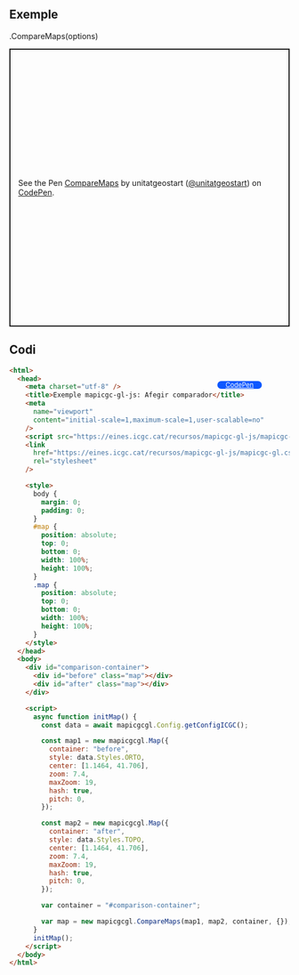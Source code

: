 ## Exemple

.CompareMaps(options)

<p class="codepen" data-height="500" data-theme-id="light" data-slug-hash="MWxEqbV" data-editable="true" data-user="unitatgeostart" style="height: 500px; box-sizing: border-box; display: flex; align-items: center; justify-content: center; border: 2px solid; margin: 1em 0; padding: 1em;">
  <span>See the Pen <a href="https://codepen.io/unitatgeostart/pen/MWxEqbV">
  CompareMaps</a> by unitatgeostart (<a href="https://codepen.io/unitatgeostart">@unitatgeostart</a>)
  on <a href="https://codepen.io">CodePen</a>.</span>
</p>
<script async src="https://cpwebassets.codepen.io/assets/embed/ei.js"></script>

<a style="color: white" target="_blank" class=" button btn btn-primary" href="https://codepen.io/unitatgeostart/pen/qBvXXLN">CodePen</a>

<style>
.button{
    position: relative;
    top: 84px;
    z-index: 1;
    /* right: -46px; */
    width: 80px;
    float: right;
    right: 50px;
    background-color: #0d58ff;
    border-radius: 10px;
    text-align: -webkit-center;
    font-size: smaller;
    
  }
    .button:hover{

    background-color: #032879;

  }
  </style>

## Codi

```html
<html>
  <head>
    <meta charset="utf-8" />
    <title>Exemple mapicgc-gl-js: Afegir comparador</title>
    <meta
      name="viewport"
      content="initial-scale=1,maximum-scale=1,user-scalable=no"
    />
    <script src="https://eines.icgc.cat/recursos/mapicgc-gl-js/mapicgc-gl.js"></script>
    <link
      href="https://eines.icgc.cat/recursos/mapicgc-gl-js/mapicgc-gl.css"
      rel="stylesheet"
    />

    <style>
      body {
        margin: 0;
        padding: 0;
      }
      #map {
        position: absolute;
        top: 0;
        bottom: 0;
        width: 100%;
        height: 100%;
      }
      .map {
        position: absolute;
        top: 0;
        bottom: 0;
        width: 100%;
        height: 100%;
      }
    </style>
  </head>
  <body>
    <div id="comparison-container">
      <div id="before" class="map"></div>
      <div id="after" class="map"></div>
    </div>

    <script>
      async function initMap() {
        const data = await mapicgcgl.Config.getConfigICGC();

        const map1 = new mapicgcgl.Map({
          container: "before",
          style: data.Styles.ORTO,
          center: [1.1464, 41.706],
          zoom: 7.4,
          maxZoom: 19,
          hash: true,
          pitch: 0,
        });

        const map2 = new mapicgcgl.Map({
          container: "after",
          style: data.Styles.TOPO,
          center: [1.1464, 41.706],
          zoom: 7.4,
          maxZoom: 19,
          hash: true,
          pitch: 0,
        });

        var container = "#comparison-container";

        var map = new mapicgcgl.CompareMaps(map1, map2, container, {});
      }
      initMap();
    </script>
  </body>
</html>
```
